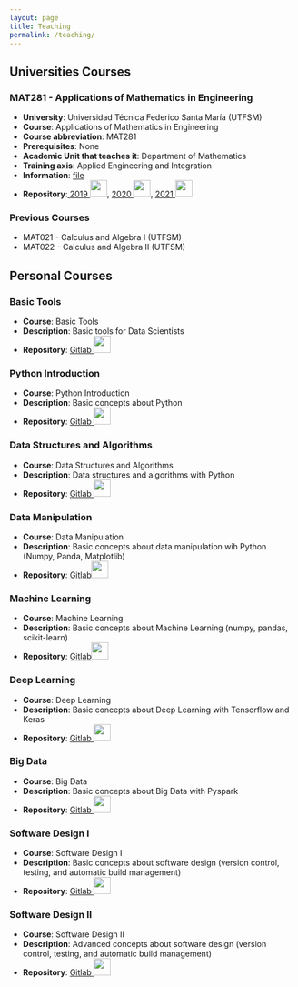 ```yaml
---
layout: page
title: Teaching
permalink: /teaching/
---
```


## **Universities Courses**  

### MAT281 - Applications of Mathematics in Engineering

- **University**: Universidad Técnica Federico Santa María (UTFSM)
- **Course**: Applications of Mathematics in Engineering
- **Course abbreviation**: MAT281
- **Prerequisites**: None
- **Academic Unit that teaches it**: Department of Mathematics
- **Training axis**: Applied Engineering and Integration
- **Information**: [file](https://gitlab.com/FAAM/mkdocs/-/blob/master/docs/files/teaching/mat281.pdf)
- **Repository**:<a href="https://github.com/fralfaro/MAT281_2019" title="repository" target="_new"> 2019 <img src="https://github.githubassets.com/images/modules/logos_page/GitHub-Mark.png"  width="30" height="30"></a>,
<a href="https://github.com/fralfaro/MAT281_2020" title="repository" target="_new"> 2020 <img src="https://github.githubassets.com/images/modules/logos_page/GitHub-Mark.png"  width="30" height="30"></a>,
  <a href="https://gitlab.com/FAAM/mat281_2021" title="repository" target="_new"> 2021 <img src="https://cdn.worldvectorlogo.com/logos/gitlab.svg"  width="30" height="30"></a>

  
### Previous Courses

- MAT021 - Calculus and Algebra I (UTFSM)
- MAT022 - Calculus and Algebra II (UTFSM)

## **Personal Courses**  

### Basic Tools

- **Course**: Basic Tools
- **Description**: Basic tools for Data Scientists
- **Repository**: <a href="https://gitlab.com/FAAM/basic_tools" title="repository" target="_new"> Gitlab <img src="https://cdn.worldvectorlogo.com/logos/gitlab.svg"  width="30" height="30"></a>


### Python Introduction

- **Course**: Python Introduction 
- **Description**: Basic concepts about Python
- **Repository**: <a href="https://gitlab.com/FAAM/python_intro" title="repository" target="_new"> Gitlab <img src="https://cdn.worldvectorlogo.com/logos/gitlab.svg"  width="30" height="30"></a>


### Data Structures and Algorithms

- **Course**: Data Structures and Algorithms
- **Description**: Data structures and algorithms with Python
- **Repository**: <a href="https://gitlab.com/FAAM/python_eda" title="repository" target="_new"> Gitlab <img src="https://cdn.worldvectorlogo.com/logos/gitlab.svg"  width="30" height="30"></a>


### Data Manipulation

- **Course**: Data Manipulation
- **Description**: Basic concepts about data manipulation wih Python (Numpy, Panda, Matplotlib)
- **Repository**: <a href="https://gitlab.com/FAAM/python_data_manipulation" title="repository" target="_new"> Gitlab<img src="https://cdn.worldvectorlogo.com/logos/gitlab.svg"  width="30" height="30"></a>

### Machine Learning

- **Course**: Machine Learning 
- **Description**: Basic concepts about Machine Learning (numpy, pandas, scikit-learn)
- **Repository**: <a href="https://gitlab.com/FAAM/python_machine_learning" title="repository" target="_new"> Gitlab<img src="https://cdn.worldvectorlogo.com/logos/gitlab.svg"  width="30" height="30"></a>

### Deep Learning

- **Course**: Deep Learning 
- **Description**: Basic concepts about Deep Learning with Tensorflow and Keras
- **Repository**: <a href="https://gitlab.com/FAAM/python_deep_learning" title="repository" target="_new"> Gitlab <img src="https://cdn.worldvectorlogo.com/logos/gitlab.svg"  width="30" height="30"></a>

### Big Data

- **Course**: Big Data
- **Description**: Basic concepts about Big Data with Pyspark
- **Repository**: <a href="https://gitlab.com/FAAM/python_big_data" title="repository" target="_new"> Gitlab <img src="https://cdn.worldvectorlogo.com/logos/gitlab.svg"  width="30" height="30"></a>

### Software Design I

- **Course**: Software Design I
- **Description**: Basic concepts about software design (version control, testing, and automatic build management)
- **Repository**: <a href="https://gitlab.com/FAAM/python_sdk1" title="repository" target="_new"> Gitlab <img src="https://cdn.worldvectorlogo.com/logos/gitlab.svg"  width="30" height="30"></a>

### Software Design II

- **Course**: Software Design II
- **Description**: Advanced concepts about software design (version control, testing, and automatic build management)
- **Repository**: <a href="https://gitlab.com/FAAM/python_sdk2" title="repository" target="_new"> Gitlab <img src="https://cdn.worldvectorlogo.com/logos/gitlab.svg"  width="30" height="30"></a>
